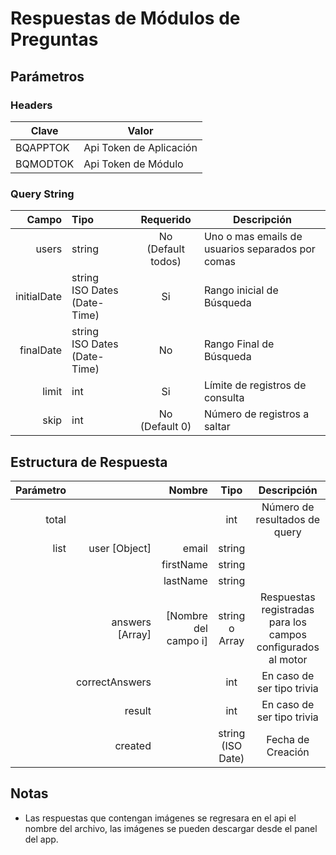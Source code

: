 Respuestas de Módulos de Preguntas
=======

## Parámetros

### Headers

Clave | Valor
------- | ------------ 
BQAPPTOK | Api Token de Aplicación
BQMODTOK | Api Token de Módulo

### Query String

Campo | Tipo | Requerido | Descripción
-----: | :------ | :-------: | ---------
users | string | No <br>(Default todos) | Uno o mas emails de usuarios separados por comas
initialDate | string  <br>ISO Dates (Date-Time) | Si | Rango inicial de Búsqueda 
finalDate | string  <br>ISO Dates (Date-Time) | No | Rango Final de Búsqueda
limit | int | Si | Límite de registros de consulta
skip | int | No <br>(Default 0) | Número de registros a saltar
 
## Estructura de Respuesta

Parámetro | | Nombre | Tipo | Descripción
----: | ----: | ----: | :----: | :----:
total | | | int | Número de resultados de query
list | user [Object] | email | string | 
 | | | firstName | string | 
 | | | lastName | string | 
 | |  answers [Array] | [Nombre del campo i] | string o Array | Respuestas registradas para los campos configurados al motor
 | | correctAnswers | | int | En caso de ser tipo trivia
 | | result | | int | En caso de ser tipo trivia
 | | created | | string <br>(ISO Date) | Fecha de Creación




## Notas

- Las respuestas que contengan imágenes se regresara en el api el nombre del archivo, las imágenes se pueden descargar desde el panel del app.
